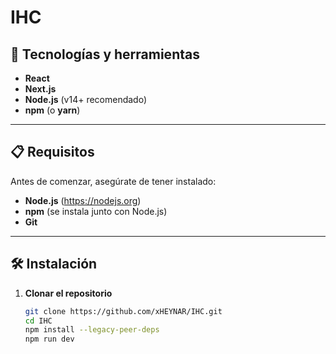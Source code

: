 # IHC

## 🚀 Tecnologías y herramientas

- **React**  
- **Next.js**  
- **Node.js** (v14+ recomendado)  
- **npm** (o **yarn**)  

---

## 📋 Requisitos

Antes de comenzar, asegúrate de tener instalado:

- **Node.js** (https://nodejs.org)  
- **npm** (se instala junto con Node.js)  
- **Git**  

---

## 🛠️ Instalación

1. **Clonar el repositorio**  
   ```bash
   git clone https://github.com/xHEYNAR/IHC.git
   cd IHC
   npm install --legacy-peer-deps
   npm run dev
